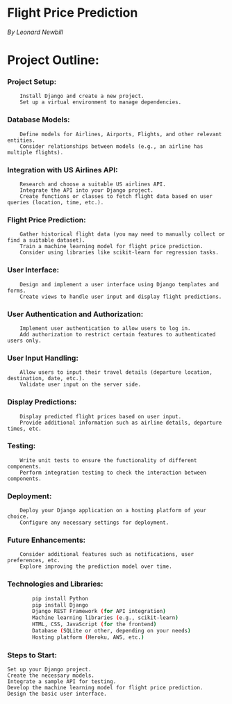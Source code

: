 # Flight Price Prediction 
*By Leonard Newbill*

# Project Outline:

### Project Setup:
        Install Django and create a new project.
        Set up a virtual environment to manage dependencies.

### Database Models:
        Define models for Airlines, Airports, Flights, and other relevant entities.
        Consider relationships between models (e.g., an airline has multiple flights).

### Integration with US Airlines API:
        Research and choose a suitable US airlines API.
        Integrate the API into your Django project.
        Create functions or classes to fetch flight data based on user queries (location, time, etc.).

### Flight Price Prediction:
        Gather historical flight data (you may need to manually collect or find a suitable dataset).
        Train a machine learning model for flight price prediction.
        Consider using libraries like scikit-learn for regression tasks.

### User Interface:
        Design and implement a user interface using Django templates and forms.
        Create views to handle user input and display flight predictions.

### User Authentication and Authorization:
        Implement user authentication to allow users to log in.
        Add authorization to restrict certain features to authenticated users only.

### User Input Handling:
        Allow users to input their travel details (departure location, destination, date, etc.).
        Validate user input on the server side.

### Display Predictions:
        Display predicted flight prices based on user input.
        Provide additional information such as airline details, departure times, etc.

### Testing:
        Write unit tests to ensure the functionality of different components.
        Perform integration testing to check the interaction between components.

### Deployment:
        Deploy your Django application on a hosting platform of your choice.
        Configure any necessary settings for deployment.

### Future Enhancements:
        Consider additional features such as notifications, user preferences, etc.
        Explore improving the prediction model over time.

### Technologies and Libraries:
```bash
        pip install Python
        pip install Django
        Django REST Framework (for API integration)
        Machine learning libraries (e.g., scikit-learn)
        HTML, CSS, JavaScript (for the frontend)
        Database (SQLite or other, depending on your needs)
        Hosting platform (Heroku, AWS, etc.)
```
### Steps to Start:
    Set up your Django project.
    Create the necessary models.
    Integrate a sample API for testing.
    Develop the machine learning model for flight price prediction.
    Design the basic user interface.
